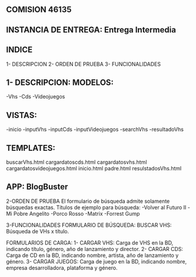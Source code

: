 COMISION 46135				
--------------				

INSTANCIA DE ENTREGA: Entrega Intermedia
--------------------

INDICE
------
1- DESCRIPCION
2- ORDEN DE PRUEBA
3- FUNCIONALIDADES


1- DESCRIPCION: 
MODELOS:
--------
-Vhs
-Cds
-Videojuegos

VISTAS:
-------
-inicio
-inputVhs
-inputCds
-inputVideojuegos
-searchVhs
-resultadoVhs

TEMPLATES:
----------
buscarVhs.html
cargardatoscds.html
cargardatosvhs.html
cargardatosvideojuegos.html
inicio.html
padre.html
resulstadosVhs.html

APP: BlogBuster
----



2-ORDEN DE PRUEBA
El formulario de búsqueda admite solamente búsquedas exactas.
Títulos de ejemplo para búsqueda:
-Volver al Futuro II
-Mi Pobre Angelito
-Porco Rosso
-Matrix
-Forrest Gump


3-FUNCIONALIDADES 
FORMULARIO DE BÚSQUEDA:
BUSCAR VHS: Búsqueda de VHs x título.

FORMULARIOS DE CARGA:
1- CARGAR VHS: Carga de VHS en la BD, indicando título, género, año de lanzamiento y director.
2- CARGAR CDS: Carga de CD en la BD, indicando nombre, artista, año de lanzamiento y género.
3- CARGAR JUEGOS: Carga de juego en la BD, indicando nombre, empresa desarrolladora, plataforma y género.